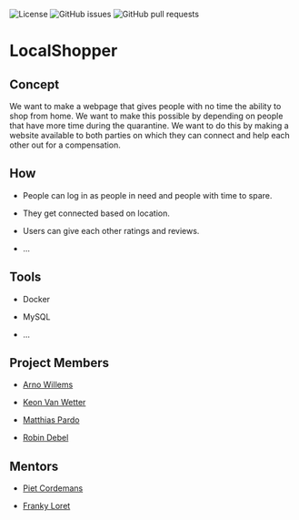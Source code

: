 ![[License](https://img.shields.io/badge/License-Apache%202.0-blue.svg)](https://opensource.org/licenses/Apache-2.0)
![GitHub issues](https://img.shields.io/github/issues/vives-projectweek-1-2020/LocalShopper?style=plastic)
![GitHub pull requests](https://img.shields.io/github/issues-pr/vives-projectweek-1-2020/LocalShopper?style=plastic)

# LocalShopper

## Concept

We want to make a webpage that gives people with no time the ability to shop from home. We want to make this possible by depending on people that have more time during the quarantine. We want to do this by making a website available to both parties on which they can connect and help each other out for a compensation.

## How

* People can log in as people in need and people with time to spare.

* They get connected based on location.

* Users can give each other ratings and reviews.

* ...

## Tools

* Docker

* MySQL

* ...

## Project Members

* [Arno Willems](https://github.com/ArnoWillems)

* [Keon Van Wetter](https://github.com/keon-vanwetter)

* [Matthias Pardo](https://github.com/matthiaspardo)

* [Robin Debel](https://github.com/RobinDebel)

## Mentors

* [Piet Cordemans](https://github.com/pcordemans)

* [Franky Loret](https://github.com/frankyloret)
